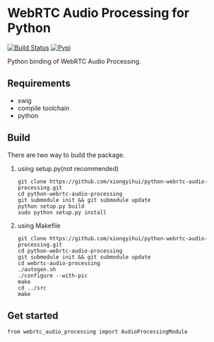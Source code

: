 # WebRTC Audio Processing for Python

[![Build Status](https://travis-ci.org/xiongyihui/python-webrtc-audio-processing.svg?branch=master)](https://travis-ci.org/xiongyihui/python-webrtc-audio-processing)
[![Pypi](https://img.shields.io/pypi/v/webrtc_audio_processing.svg)](https://pypi.python.org/pypi/webrtc_audio_processing)

Python binding of WebRTC Audio Processing.

## Requirements
+ swig
+ compile toolchain
+ python

## Build
There are two way to build the package.

1. using setup.py(not recommended)

    ```
    git clone https://github.com/xiongyihui/python-webrtc-audio-processing.git
    cd python-webrtc-audio-processing
    git submodule init && git submodule update
    python setup.py build
    sudo python setup.py install
    ```

2. using Makefile

    ```
    git clone https://github.com/xiongyihui/python-webrtc-audio-processing.git
    cd python-webrtc-audio-processing
    git submodule init && git submodule update
    cd webrtc-audio-processing
    ./autogen.sh
    ./configure --with-pic
    make
    cd ../src
    make
    ```

## Get started
```
from webrtc_audio_processing import AudioProcessingModule

```

